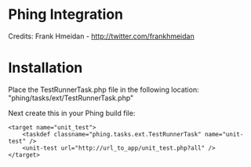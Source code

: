 # Phing Integration

Credits:
Frank Hmeidan - <http://twitter.com/frankhmeidan>

# Installation

Place the TestRunnerTask.php file in the following location: "phing/tasks/ext/TestRunnerTask.php"

Next create this in your Phing build file:

	<target name="unit_test">
		<taskdef classname="phing.tasks.ext.TestRunnerTask" name="unit-test" />
		<unit-test url="http://url_to_app/unit_test.php?all" />
	</target>